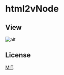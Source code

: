# html2vNode

## View

![alt](https://s3.ax1x.com/2020/11/17/DVWwo4.jpg)

## License

[MIT](LICENSE).

